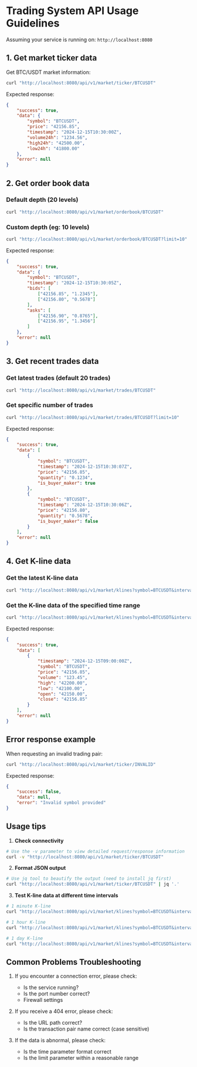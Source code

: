 # Trading System API Usage Guidelines

Assuming your service is running on: `http://localhost:8080`

## 1. Get market ticker data

Get BTC/USDT market information:

```bash
curl "http://localhost:8080/api/v1/market/ticker/BTCUSDT"
```

Expected response:
```json
{
    "success": true,
    "data": {
        "symbol": "BTCUSDT",
        "price": "42156.85",
        "timestamp": "2024-12-15T10:30:00Z",
        "volume24h": "1234.56",
        "high24h": "42500.00",
        "low24h": "41800.00"
    },
    "error": null
}
```

## 2. Get order book data

### Default depth (20 levels)
```bash
curl "http://localhost:8080/api/v1/market/orderbook/BTCUSDT"
```

### Custom depth (eg: 10 levels)
```bash
curl "http://localhost:8080/api/v1/market/orderbook/BTCUSDT?limit=10"
```

Expected response:
```json
{
    "success": true,
    "data": {
        "symbol": "BTCUSDT",
        "timestamp": "2024-12-15T10:30:05Z",
        "bids": [
            ["42156.85", "1.2345"],
            ["42156.80", "0.5678"]
        ],
        "asks": [
            ["42156.90", "0.8765"],
            ["42156.95", "1.3456"]
        ]
    },
    "error": null
}
```

## 3. Get recent trades data

### Get latest trades (default 20 trades)
```bash
curl "http://localhost:8080/api/v1/market/trades/BTCUSDT"
```

### Get specific number of trades
```bash
curl "http://localhost:8080/api/v1/market/trades/BTCUSDT?limit=10"
```

Expected response:
```json
{
    "success": true,
    "data": [
        {
            "symbol": "BTCUSDT",
            "timestamp": "2024-12-15T10:30:07Z",
            "price": "42156.85",
            "quantity": "0.1234",
            "is_buyer_maker": true
        },
        {
            "symbol": "BTCUSDT",
            "timestamp": "2024-12-15T10:30:06Z",
            "price": "42156.80",
            "quantity": "0.5678",
            "is_buyer_maker": false
        }
    ],
    "error": null
}
```

## 4. Get K-line data

### Get the latest K-line data
```bash
curl "http://localhost:8080/api/v1/market/klines?symbol=BTCUSDT&interval=1h&limit=10"
```

### Get the K-line data of the specified time range
```bash
curl "http://localhost:8080/api/v1/market/klines?symbol=BTCUSDT&interval=1h&startTime=2024-12-15T00:00:00Z&endTime=2024-12-15T10:00:00Z"
```

Expected response:
```json
{
    "success": true,
    "data": [
        {
            "timestamp": "2024-12-15T09:00:00Z",
            "symbol": "BTCUSDT",
            "price": "42156.85",
            "volume": "123.45",
            "high": "42200.00",
            "low": "42100.00",
            "open": "42150.00",
            "close": "42156.85"
        }
    ],
    "error": null
}
```

## Error response example

When requesting an invalid trading pair:
```bash
curl "http://localhost:8080/api/v1/market/ticker/INVALID"
```

Expected response:
```json
{
    "success": false,
    "data": null,
    "error": "Invalid symbol provided"
}
```

## Usage tips

1. **Check connectivity**
```bash
# Use the -v parameter to view detailed request/response information
curl -v "http://localhost:8080/api/v1/market/ticker/BTCUSDT"
```

2. **Format JSON output**
```bash
# Use jq tool to beautify the output (need to install jq first)
curl "http://localhost:8080/api/v1/market/ticker/BTCUSDT" | jq '.'
```

3. **Test K-line data at different time intervals**
```bash
# 1 minute K-line
curl "http://localhost:8080/api/v1/market/klines?symbol=BTCUSDT&interval=1m&limit=5"

# 1 hour K-line
curl "http://localhost:8080/api/v1/market/klines?symbol=BTCUSDT&interval=1h&limit=5"

# 1 day K-line
curl "http://localhost:8080/api/v1/market/klines?symbol=BTCUSDT&interval=1d&limit=5"
```

## Common Problems Troubleshooting

1. If you encounter a connection error, please check:
   - Is the service running?
   - Is the port number correct?
   - Firewall settings

2. If you receive a 404 error, please check:
   - Is the URL path correct?
   - Is the transaction pair name correct (case sensitive)

3. If the data is abnormal, please check:
   - Is the time parameter format correct
   - Is the limit parameter within a reasonable range